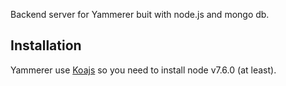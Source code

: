 Backend server for Yammerer buit with node.js and mongo db.

## Installation

Yammerer use [Koajs][1] so you need to install node v7.6.0 (at least).


  [1]: http://koajs.com/
